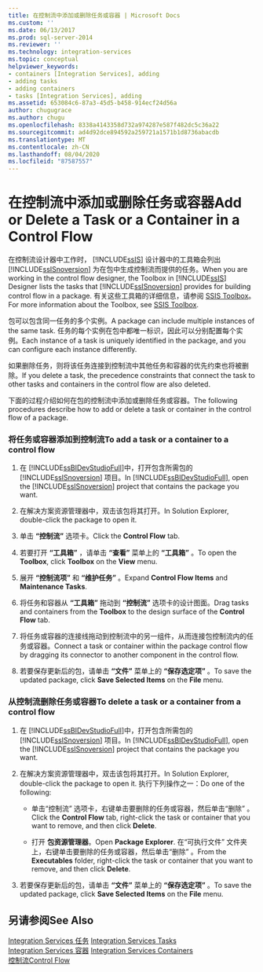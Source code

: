 ```yaml
---
title: 在控制流中添加或删除任务或容器 | Microsoft Docs
ms.custom: ''
ms.date: 06/13/2017
ms.prod: sql-server-2014
ms.reviewer: ''
ms.technology: integration-services
ms.topic: conceptual
helpviewer_keywords:
- containers [Integration Services], adding
- adding tasks
- adding containers
- tasks [Integration Services], adding
ms.assetid: 653084c6-87a3-45d5-b458-914ecf24d56a
author: chugugrace
ms.author: chugu
ms.openlocfilehash: 8338a4143358d732a974287e587f482dc5c36a22
ms.sourcegitcommit: ad4d92dce894592a259721a1571b1d8736abacdb
ms.translationtype: MT
ms.contentlocale: zh-CN
ms.lasthandoff: 08/04/2020
ms.locfileid: "87587557"
---
```

# <a name="add-or-delete-a-task-or-a-container-in-a-control-flow"></a><span data-ttu-id="63770-102">在控制流中添加或删除任务或容器</span><span class="sxs-lookup"><span data-stu-id="63770-102">Add or Delete a Task or a Container in a Control Flow</span></span>
  <span data-ttu-id="63770-103">在控制流设计器中工作时， [!INCLUDE[ssIS](../../includes/ssis-md.md)] 设计器中的工具箱会列出 [!INCLUDE[ssISnoversion](../../includes/ssisnoversion-md.md)] 为在包中生成控制流而提供的任务。</span><span class="sxs-lookup"><span data-stu-id="63770-103">When you are working in the control flow designer, the Toolbox in [!INCLUDE[ssIS](../../includes/ssis-md.md)] Designer lists the tasks that [!INCLUDE[ssISnoversion](../../includes/ssisnoversion-md.md)] provides for building control flow in a package.</span></span> <span data-ttu-id="63770-104">有关这些工具箱的详细信息，请参阅 [SSIS Toolbox](../ssis-toolbox.md)。</span><span class="sxs-lookup"><span data-stu-id="63770-104">For more information about the Toolbox, see [SSIS Toolbox](../ssis-toolbox.md).</span></span>  
  
 <span data-ttu-id="63770-105">包可以包含同一任务的多个实例。</span><span class="sxs-lookup"><span data-stu-id="63770-105">A package can include multiple instances of the same task.</span></span> <span data-ttu-id="63770-106">任务的每个实例在包中都唯一标识，因此可以分别配置每个实例。</span><span class="sxs-lookup"><span data-stu-id="63770-106">Each instance of a task is uniquely identified in the package, and you can configure each instance differently.</span></span>  
  
 <span data-ttu-id="63770-107">如果删除任务，则将该任务连接到控制流中其他任务和容器的优先约束也将被删除。</span><span class="sxs-lookup"><span data-stu-id="63770-107">If you delete a task, the precedence constraints that connect the task to other tasks and containers in the control flow are also deleted.</span></span>  
  
 <span data-ttu-id="63770-108">下面的过程介绍如何在包的控制流中添加或删除任务或容器。</span><span class="sxs-lookup"><span data-stu-id="63770-108">The following procedures describe how to add or delete a task or container in the control flow of a package.</span></span>  
  
### <a name="to-add-a-task-or-a-container-to-a-control-flow"></a><span data-ttu-id="63770-109">将任务或容器添加到控制流</span><span class="sxs-lookup"><span data-stu-id="63770-109">To add a task or a container to a control flow</span></span>  
  
1.  <span data-ttu-id="63770-110">在 [!INCLUDE[ssBIDevStudioFull](../../includes/ssbidevstudiofull-md.md)]中，打开包含所需包的 [!INCLUDE[ssISnoversion](../../includes/ssisnoversion-md.md)] 项目。</span><span class="sxs-lookup"><span data-stu-id="63770-110">In [!INCLUDE[ssBIDevStudioFull](../../includes/ssbidevstudiofull-md.md)], open the [!INCLUDE[ssISnoversion](../../includes/ssisnoversion-md.md)] project that contains the package you want.</span></span>  
  
2.  <span data-ttu-id="63770-111">在解决方案资源管理器中，双击该包将其打开。</span><span class="sxs-lookup"><span data-stu-id="63770-111">In Solution Explorer, double-click the package to open it.</span></span>  
  
3.  <span data-ttu-id="63770-112">单击 **“控制流”** 选项卡。</span><span class="sxs-lookup"><span data-stu-id="63770-112">Click the **Control Flow** tab.</span></span>  
  
4.  <span data-ttu-id="63770-113">若要打开 **“工具箱”** ，请单击 **“查看”** 菜单上的 **“工具箱”** 。</span><span class="sxs-lookup"><span data-stu-id="63770-113">To open the **Toolbox**, click **Toolbox** on the **View** menu.</span></span>  
  
5.  <span data-ttu-id="63770-114">展开 **“控制流项”** 和 **“维护任务”** 。</span><span class="sxs-lookup"><span data-stu-id="63770-114">Expand **Control Flow Items** and **Maintenance Tasks**.</span></span>  
  
6.  <span data-ttu-id="63770-115">将任务和容器从 **“工具箱”** 拖动到 **“控制流”** 选项卡的设计图面。</span><span class="sxs-lookup"><span data-stu-id="63770-115">Drag tasks and containers from the **Toolbox** to the design surface of the **Control Flow** tab.</span></span>  
  
7.  <span data-ttu-id="63770-116">将任务或容器的连接线拖动到控制流中的另一组件，从而连接包控制流内的任务或容器。</span><span class="sxs-lookup"><span data-stu-id="63770-116">Connect a task or container within the package control flow by dragging its connector to another component in the control flow.</span></span>  
  
8.  <span data-ttu-id="63770-117">若要保存更新后的包，请单击 **“文件”** 菜单上的 **“保存选定项”** 。</span><span class="sxs-lookup"><span data-stu-id="63770-117">To save the updated package, click **Save Selected Items** on the **File** menu.</span></span>  
  
### <a name="to-delete-a-task-or-a-container-from-a-control-flow"></a><span data-ttu-id="63770-118">从控制流删除任务或容器</span><span class="sxs-lookup"><span data-stu-id="63770-118">To delete a task or a container from a control flow</span></span>  
  
1.  <span data-ttu-id="63770-119">在 [!INCLUDE[ssBIDevStudioFull](../../includes/ssbidevstudiofull-md.md)]中，打开包含所需包的 [!INCLUDE[ssISnoversion](../../includes/ssisnoversion-md.md)] 项目。</span><span class="sxs-lookup"><span data-stu-id="63770-119">In [!INCLUDE[ssBIDevStudioFull](../../includes/ssbidevstudiofull-md.md)], open the [!INCLUDE[ssISnoversion](../../includes/ssisnoversion-md.md)] project that contains the package you want.</span></span>  
  
2.  <span data-ttu-id="63770-120">在解决方案资源管理器中，双击该包将其打开。</span><span class="sxs-lookup"><span data-stu-id="63770-120">In Solution Explorer, double-click the package to open it.</span></span> <span data-ttu-id="63770-121">执行下列操作之一：</span><span class="sxs-lookup"><span data-stu-id="63770-121">Do one of the following:</span></span>  
  
    -   <span data-ttu-id="63770-122">单击“控制流”  选项卡，右键单击要删除的任务或容器，然后单击“删除”  。</span><span class="sxs-lookup"><span data-stu-id="63770-122">Click the **Control Flow** tab, right-click the task or container that you want to remove, and then click **Delete**.</span></span>  
  
    -   <span data-ttu-id="63770-123">打开 **包资源管理器**。</span><span class="sxs-lookup"><span data-stu-id="63770-123">Open **Package Explorer**.</span></span> <span data-ttu-id="63770-124">在“可执行文件”  文件夹上，右键单击要删除的任务或容器，然后单击“删除”  。</span><span class="sxs-lookup"><span data-stu-id="63770-124">From the **Executables** folder, right-click the task or container that you want to remove, and then click **Delete**.</span></span>  
  
3.  <span data-ttu-id="63770-125">若要保存更新后的包，请单击 **“文件”** 菜单上的 **“保存选定项”** 。</span><span class="sxs-lookup"><span data-stu-id="63770-125">To save the updated package, click **Save Selected Items** on the **File** menu.</span></span>  
  
## <a name="see-also"></a><span data-ttu-id="63770-126">另请参阅</span><span class="sxs-lookup"><span data-stu-id="63770-126">See Also</span></span>  
 <span data-ttu-id="63770-127">[Integration Services 任务](integration-services-tasks.md) </span><span class="sxs-lookup"><span data-stu-id="63770-127">[Integration Services Tasks](integration-services-tasks.md) </span></span>  
 <span data-ttu-id="63770-128">[Integration Services 容器](integration-services-containers.md) </span><span class="sxs-lookup"><span data-stu-id="63770-128">[Integration Services Containers](integration-services-containers.md) </span></span>  
 [<span data-ttu-id="63770-129">控制流</span><span class="sxs-lookup"><span data-stu-id="63770-129">Control Flow</span></span>](control-flow.md)  
  
  

